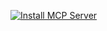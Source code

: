 [![Install MCP Server](https://cursor.com/deeplink/mcp-install-dark.svg)](https://cursor.com/install-mcp?name=Privium&config=eyJ1cmwiOiJodHRwOi8vbG9jYWxob3N0Ojg3ODcvbWNwIn0%3D)
